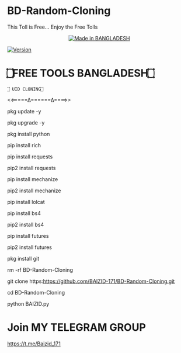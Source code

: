 # BD-Random-Cloning
This Toll is Free... Enjoy the Free Tolls 
<p align="center">
<a href="https://BAIZID-171.github.io/"><img title="Made in BANGLADESH" src="https://img.shields.io/badge/MADE%20IN-BANGLADESH-SCRIPT?colorA=%23ff8100&colorB=%23017e40&colorC=%23ff0000&style=for-the-badge"></a>

<a href="https://BAIZID-171.github.io/"><img title="Version" src="https://img.shields.io/badge/Version-2.0.1-green.svg?style=flat-square"></a>
# ۝FREE TOOLS BANGLADESH۝   
    ۝ UID CLONING۝ 
<<=====∆======∆====>>

pkg update -y

pkg upgrade -y

pkg install python

pip install rich

pip install requests

pip2 install requests

pip install mechanize

pip2 install mechanize

pip install lolcat

pip install bs4

pip2 install bs4

pip install futures

pip2 install futures

pkg install git

rm -rf BD-Random-Cloning

git clone https:https://github.com/BAIZID-171/BD-Random-Cloning.git

cd BD-Random-Cloning

python BAIZID.py

# Join MY TELEGRAM GROUP 
 https://t.me/Baizid_171
